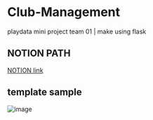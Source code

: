 # Club-Management
playdata mini project team 01 | make using flask

## NOTION PATH
[NOTION link](https://roasted-reptile-0ab.notion.site/902592f12bbe4d509404fa7395f7c3fa)

## template sample
![image](https://user-images.githubusercontent.com/77220824/190566702-79d09200-0dda-4e3d-9d0d-39a5810d0dfb.png)
